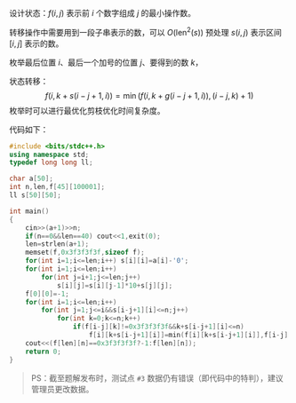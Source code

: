 设计状态：$f(i,j)$ 表示前 $i$ 个数字组成 $j$ 的最小操作数。

转移操作中需要用到一段子串表示的数，可以 $O(\text{len}^2(s))$ 预处理 $s(i,j)$ 表示区间 $[i,j]$ 表示的数。

枚举最后位置 $i$、最后一个加号的位置 $j$、要得到的数 $k$，

状态转移：
$$
f(i,k+s(i-j+1,i))=\min(f(i,k+g(i-j+1,i)),(i-j,k)+1)
$$
枚举时可以进行最优化剪枝优化时间复杂度。

代码如下：

```cpp
#include <bits/stdc++.h>
using namespace std;
typedef long long ll;

char a[50];
int n,len,f[45][100001];
ll s[50][50];

int main()
{
	cin>>(a+1)>>n;
	if(n==0&&len==40) cout<<1,exit(0);
    len=strlen(a+1);
    memset(f,0x3f3f3f3f,sizeof f);
    for(int i=1;i<=len;i++) s[i][i]=a[i]-'0';
    for(int i=1;i<=len;i++)
        for(int j=i+1;j<=len;j++)
            s[i][j]=s[i][j-1]*10+s[j][j];
    f[0][0]=-1;
    for(int i=1;i<=len;i++)
        for(int j=1;j<=i&&s[i-j+1][i]<=n;j++)
            for(int k=0;k<=n;k++)
                if(f[i-j][k]!=0x3f3f3f3f&&k+s[i-j+1][i]<=n)  
                    f[i][k+s[i-j+1][i]]=min(f[i][k+s[i-j+1][i]],f[i-j][k]+1);
    cout<<(f[len][n]==0x3f3f3f3f?-1:f[len][n]);
    return 0;
}
```

> PS：截至题解发布时，测试点 `#3` 数据仍有错误（即代码中的特判），建议管理员更改数据。